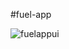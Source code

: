 #fuel-app

![fuelappui](https://user-images.githubusercontent.com/105099908/212762076-46e358c7-f7ab-46db-97c6-3101362c38cc.png)
